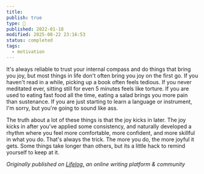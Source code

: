```yaml
---
title:
publish: true
type: 🌳
published: 2022-01-18
modified: 2025-08-22 23:16:53
status: completed
tags:
  - motivation
---
```

 It's always reliable to trust your internal compass and do things that bring you joy, but most things in life don't often bring you joy on the first go. If you haven't read in a while, picking up a book often feels tedious. If you never meditated ever, sitting still for even 5 minutes feels like torture. If you are used to eating fast food all the time, eating a salad brings you more pain than sustenance. If you are just starting to learn a language or instrument, I'm sorry, but you're going to sound like ass. 

The truth about a lot of these things is that the joy kicks in later. The joy kicks in after you've applied some consistency, and naturally developed a rhythm where you feel more comfortable, more confident, and more skillful in what you do. That's always the trick. The more you do, the more joyful it gets. Some things take longer than others, but its a little hack to remind yourself to keep at it.

*Originally published on [Lifelog,](https://golifelog.com/) an online writing platform & community*